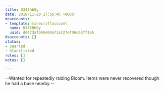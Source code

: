 ```yaml
---
title: D34thb0y
date: 2018-11-20 17:56:46 +0000
mcaccounts:
- template: minecraftaccount
  name: D34thb0y
  uuid: dd473afb59e04a71a227ef06c63771ab
dsaccounts: []
status:
- pearled
- blacklisted
roles: []
notes: []

---
```

--Wanted for repeatedly raiding Bloom. Items were never recovered though he had a base nearby.--
